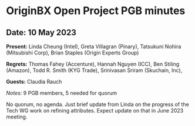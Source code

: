 # OriginBX Open Project PGB minutes 

## Date: 10 May 2023

**Present:** Linda Cheung (Intel), Greta Villagran (Pinary), Tatsukuni Nohira (Mitsubishi Corp), Brian Staples (Origin Experts Group)

**Regrets:** Thomas Fahey (Accenture), Hannah Nguyen (ICC), Ben Stiling (Amazon), Todd R. Smith (KYG Trade), Srinivasan Sriram (Skuchain, Inc), 

**Guests:** Claudia Rauch

_Notes:_ 9 PGB members, 5 needed for quorum

No quorum, no agenda. Just brief update from Linda on the progress of the Tech WG work on refining attributes. Expect update on that in June 2023 meeting.
